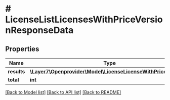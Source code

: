 # # LicenseListLicensesWithPriceVersionResponseData

## Properties

Name | Type | Description | Notes
------------ | ------------- | ------------- | -------------
**results** | [**\Layer7\Openprovider\Model\LicenseLicenseWithPriceVersion[]**](LicenseLicenseWithPriceVersion.md) |  | [optional]
**total** | **int** |  | [optional]

[[Back to Model list]](../../README.md#models) [[Back to API list]](../../README.md#endpoints) [[Back to README]](../../README.md)
